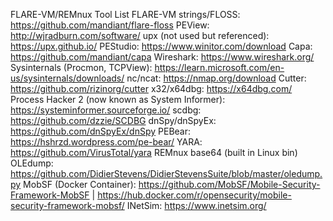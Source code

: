 FLARE-VM/REMnux Tool List
FLARE-VM
strings/FLOSS: https://github.com/mandiant/flare-floss
PEView: http://wjradburn.com/software/
upx (not used but referenced): https://upx.github.io/
PEStudio: https://www.winitor.com/download
Capa: https://github.com/mandiant/capa
Wireshark: https://www.wireshark.org/
Sysinternals (Procmon, TCPView): https://learn.microsoft.com/en-us/sysinternals/downloads/
nc/ncat: https://nmap.org/download
Cutter: https://github.com/rizinorg/cutter
x32/x64dbg: https://x64dbg.com/
Process Hacker 2 (now known as System Informer): https://systeminformer.sourceforge.io/
scdbg: https://github.com/dzzie/SCDBG
dnSpy/dnSpyEx: https://github.com/dnSpyEx/dnSpy
PEBear: https://hshrzd.wordpress.com/pe-bear/
YARA: https://github.com/VirusTotal/yara
REMnux
base64 (built in Linux bin)
OLEdump: https://github.com/DidierStevens/DidierStevensSuite/blob/master/oledump.py
MobSF (Docker Container): https://github.com/MobSF/Mobile-Security-Framework-MobSF | https://hub.docker.com/r/opensecurity/mobile-security-framework-mobsf/
INetSim: https://www.inetsim.org/
